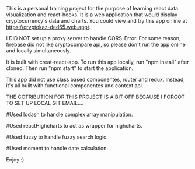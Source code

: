 This is a personal training project for the purpose of learning react data visualization and react-hooks.
It is a web application that would display cryptocurrency's data and charts.
You could view and try this app online at https://cryptokaz-ded65.web.app/.

I DID NOT set up a proxy server to handle CORS-Error. For some reason, firebase did not like cryptocompare api, so please don't run the app online and locally simultaneously.

It is built with creat-react-app.
To run this app locally, run "npm install" after cloned.
Then run "npm start" to start the application.

This app did not use class based componentes, router and redux.
Instead, it's all built with functional componentes and context api.

THE COTRIBUTION FOR THIS PROJECT IS A BIT OFF BECAUSE I FORGOT TO SET UP LOCAL GIT EMAIL....

#Used lodash to handle complex array manipulation.

#Used reactHighcharts to act as wrapper for highcharts.

#Used fuzzy to handle fuzzy search logic.

#Used moment to handle date calculation.

Enjoy :)

